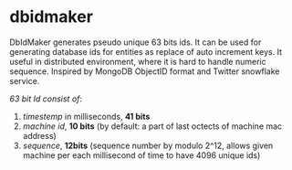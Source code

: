 dbidmaker
=========

DbIdMaker generates pseudo unique 63 bits ids. It can be used for generating database ids for entities as replace of auto increment keys. It useful in distributed environment, where it is hard to handle numeric sequence. Inspired by MongoDB ObjectID format and Twitter snowflake service.


*63 bit Id consist of*:

1. *timestemp* in milliseconds, **41 bits**
2. *machine id*, **10 bits** (by default: a part of last octects of machine mac address)
3. *sequence*, **12bits** (sequence number by modulo 2^12, allows given machine per each millisecond of time to have 4096 unique ids)
